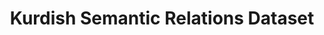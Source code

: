 ---
title: "Kurdish Semantic Relations Dataset"
meta_title: "Kurdish Semantics Dataset - Lexical Relations Data"
description: "Structured dataset of semantic relationships between Kurdish words including synonymy and antonymy."
draft: false
---